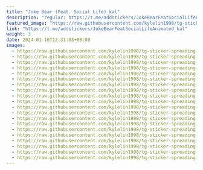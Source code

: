 ```yaml
---
title: "Joke Bear (Feat. Social Life)_kal"
description: "regular: https://t.me/addstickers/JokeBearFeatSocialLifeAnimated_kal"
featured_image: "https://raw.githubusercontent.com/kylelin1998/tg-sticker-spreading-worldwide-images/main/img/c853583f-80fd-46c4-9c16-8e07f5443779.jpg"
link: "https://t.me/addstickers/JokeBearFeatSocialLifeAnimated_kal"
weight: 3
date: 2024-01-16T12:31:03+08:00
images:
  - https://raw.githubusercontent.com/kylelin1998/tg-sticker-spreading-worldwide-images/main/img/c853583f-80fd-46c4-9c16-8e07f5443779.jpg
  - https://raw.githubusercontent.com/kylelin1998/tg-sticker-spreading-worldwide-images/main/img/e3c416db-f9ff-4fa5-b019-a212f5503331.jpg
  - https://raw.githubusercontent.com/kylelin1998/tg-sticker-spreading-worldwide-images/main/img/50679f46-0537-4727-a4c3-1403675e5a2d.jpg
  - https://raw.githubusercontent.com/kylelin1998/tg-sticker-spreading-worldwide-images/main/img/8e3da58b-beae-427b-aa80-c5e7c4ff45e0.jpg
  - https://raw.githubusercontent.com/kylelin1998/tg-sticker-spreading-worldwide-images/main/img/54c23afb-c225-4c50-9177-0b2b6359aa39.jpg
  - https://raw.githubusercontent.com/kylelin1998/tg-sticker-spreading-worldwide-images/main/img/0658a873-2947-44db-bed9-0effad6de720.jpg
  - https://raw.githubusercontent.com/kylelin1998/tg-sticker-spreading-worldwide-images/main/img/9fcf348c-1d9e-45c5-affd-2f270df47f48.jpg
  - https://raw.githubusercontent.com/kylelin1998/tg-sticker-spreading-worldwide-images/main/img/6e833c9a-15ea-4165-98e8-c41f8e8dcc17.jpg
  - https://raw.githubusercontent.com/kylelin1998/tg-sticker-spreading-worldwide-images/main/img/032ea001-2f93-451a-aa42-33a77fefbf62.jpg
  - https://raw.githubusercontent.com/kylelin1998/tg-sticker-spreading-worldwide-images/main/img/0c819d74-8765-4784-943c-21f66e49f81b.jpg
  - https://raw.githubusercontent.com/kylelin1998/tg-sticker-spreading-worldwide-images/main/img/7714df01-4375-4ac1-a1bc-7e4fdbac35b5.jpg
  - https://raw.githubusercontent.com/kylelin1998/tg-sticker-spreading-worldwide-images/main/img/a8a08079-53c5-4918-b99e-321a219aacc5.jpg
  - https://raw.githubusercontent.com/kylelin1998/tg-sticker-spreading-worldwide-images/main/img/51c3d4bd-da05-4fd2-9658-32b5a48e4fb3.jpg
  - https://raw.githubusercontent.com/kylelin1998/tg-sticker-spreading-worldwide-images/main/img/954d41ee-d863-4c8f-bff3-18dd988157b7.jpg
  - https://raw.githubusercontent.com/kylelin1998/tg-sticker-spreading-worldwide-images/main/img/1608ab11-d0e4-4da2-b44e-776b865e2afb.jpg
  - https://raw.githubusercontent.com/kylelin1998/tg-sticker-spreading-worldwide-images/main/img/f3d39c3a-56e8-4ff3-9e47-155b2072be1b.jpg
  - https://raw.githubusercontent.com/kylelin1998/tg-sticker-spreading-worldwide-images/main/img/55a49938-e77b-466f-a72e-11d2fe4d44d3.jpg
  - https://raw.githubusercontent.com/kylelin1998/tg-sticker-spreading-worldwide-images/main/img/80bcac48-d144-4685-83fb-be8511e9d00f.jpg
  - https://raw.githubusercontent.com/kylelin1998/tg-sticker-spreading-worldwide-images/main/img/097db303-cc68-4840-8187-f3fca031d78a.jpg
  - https://raw.githubusercontent.com/kylelin1998/tg-sticker-spreading-worldwide-images/main/img/c0d55d8b-9480-4c8d-a182-a12fbe16c0ea.jpg
---
```

